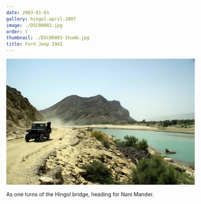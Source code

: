 ```yaml
---
date: 2003-01-01
gallery: hingol-april-2007
image: ./DSC00083.jpg
order: 7
thumbnail: ./DSC00083-thumb.jpg
title: Ford Jeep 1942
---
```


![Ford Jeep 1942](./DSC00083.jpg)

As one turns of the Hingol bridge, heading for Nani Mander.